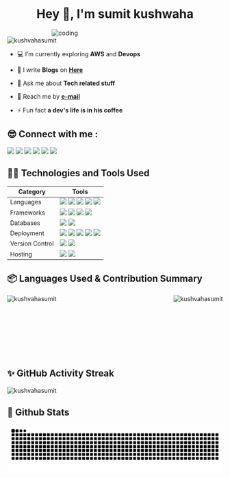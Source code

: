 
<h1 align="center">Hey 👋, I'm sumit kushwaha</h1>


<img align="right" alt="coding" width="400" src="https://miro.medium.com/v2/resize:fit:720/0*7Q3yvSIv_t0ioJ-Z.gif">

<p align="left"> <img src="https://komarev.com/ghpvc/?username=kushvahasumit&label=Profile%20views&color=0e75b6&style=flat" alt="kushvahasumit" /> </p>

- 💻 I’m currently exploring **AWS** and **Devops**

- 📝 I write **Blogs** on **[Here](https://hashnode.com/@kushvaha687)**

- 🎤 Ask me about **Tech related stuff**

- 💌 Reach me by **[e-mail](sumitt.ewp@gmail.com)**

- ⚡ Fun fact **a dev's life is in his coffee**

## 😎 Connect with me :

[<img src="https://img.shields.io/badge/LinkedIn-0077B5?style=for-the-badge&logo=linkedin&logoColor=white" />](https://www.linkedin.com/in/sumit-kumar-4a1344254)
[<img src="https://img.shields.io/badge/Twitter-1DA1F2?style=for-the-badge&logo=twitter&logoColor=white" />](https://twitter.com/sumit_k_twt)
[<img src="https://img.shields.io/badge/Instagram-E4405F?style=for-the-badge&logo=instagram&logoColor=white" />](https://www.instagram.com/fello__person)
[<img src="https://img.shields.io/badge/Hashnode-2962FF?style=for-the-badge&logo=hashnode&logoColor=white" />](https://hashnode.com/@kushvaha687)
[<img src="https://img.shields.io/badge/YouTube-FF0000?style=for-the-badge&logo=youtube&logoColor=white" />](https://www.youtube.com/user/@samcode130)
[<img src="https://img.shields.io/badge/Portfolio-000000?style=for-the-badge&logo=react&logoColor=white" />](https://kushwahadev.netlify.app)
<!-- Add more social media badges as needed -->

## 👨‍💻 Technologies and Tools Used

| Category       | Tools                                                |
| -------------- | ---------------------------------------------------- |
| Languages      | <img src="https://img.shields.io/badge/JavaScript-000000?style=for-the-badge&logo=javascript&logoColor=white" />  <img src="https://img.shields.io/badge/Python-000000?style=for-the-badge&logo=python&logoColor=white" /> <img src="https://img.shields.io/badge/Java-000000?style=for-the-badge&logo=java&logoColor=white" /> <img src="https://img.shields.io/badge/HTML-000000?style=for-the-badge&logo=html5&logoColor=white" /> <img src="https://img.shields.io/badge/CSS-000000?style=for-the-badge&logo=css3&logoColor=white" /> |
| Frameworks     | <img src="https://img.shields.io/badge/Node.js-000000?style=for-the-badge&logo=nodedotjs&logoColor=white" />  <img src="https://img.shields.io/badge/React-000000?style=for-the-badge&logo=react&logoColor=white" /> <img src="https://img.shields.io/badge/Bootstrap-000000?style=for-the-badge&logo=bootstrap&logoColor=white" /> <img src="https://img.shields.io/badge/Tailwind_CSS-000000?style=for-the-badge&logo=tailwind-css&logoColor=white" /> |
| Databases       | <img src="https://img.shields.io/badge/MySQL-000000?style=for-the-badge&logo=mysql&logoColor=white" /> <img src="https://img.shields.io/badge/MongoDB-000000?style=for-the-badge&logo=mongodb&logoColor=white" /> |
| Deployment     | <img src="https://img.shields.io/badge/Docker-000000?style=for-the-badge&logo=docker&logoColor=white" /> <img src="https://img.shields.io/badge/Kubernetes-000000?style=for-the-badge&logo=kubernetes&logoColor=white" /> <img src="https://img.shields.io/badge/Terraform-000000?style=for-the-badge&logo=terraform&logoColor=white" /> <img src="https://img.shields.io/badge/GitHub_Actions-000000?style=for-the-badge&logo=github-actions&logoColor=white" /> <img src="https://img.shields.io/badge/Jenkins-000000?style=for-the-badge&logo=jenkins&logoColor=white" /> |
| Version Control| <img src="https://img.shields.io/badge/GitHub-000000?style=for-the-badge&logo=github&logoColor=white" /> <img src="https://img.shields.io/badge/GitLab-000000?style=for-the-badge&logo=gitlab&logoColor=white" /> |
| Hosting        | <img src="https://img.shields.io/badge/Netlify-000000?style=for-the-badge&logo=netlify&logoColor=white" /> <img src="https://img.shields.io/badge/OnRender-000000?style=for-the-badge&logo=onrender&logoColor=white" /> |

## 📦 Languages Used & Contribution Summary

<p><img align="left" src="https://github-readme-stats.vercel.app/api/top-langs?username=kushvahasumit&show_icons=true&locale=en&layout=compact" alt="kushvahasumit" /></p>

<p>&nbsp;<img align="right" src="https://github-readme-stats.vercel.app/api?username=kushvahasumit&show_icons=true&locale=en" alt="kushvahasumit" /></p>

&nbsp;

&nbsp;

&nbsp;

&nbsp;

## ✨ GitHub Activity Streak

<p><img align="center" src="https://github-readme-streak-stats.herokuapp.com/?user=kushvahasumit&" alt="kushvahasumit" /></p>


<h3 align="left"></h3>

## 🚀 Github Stats

![snake](https://github.com/kushvahasumit/kushvahasumit/blob/output/github-contribution-grid-snake-dark.svg)
